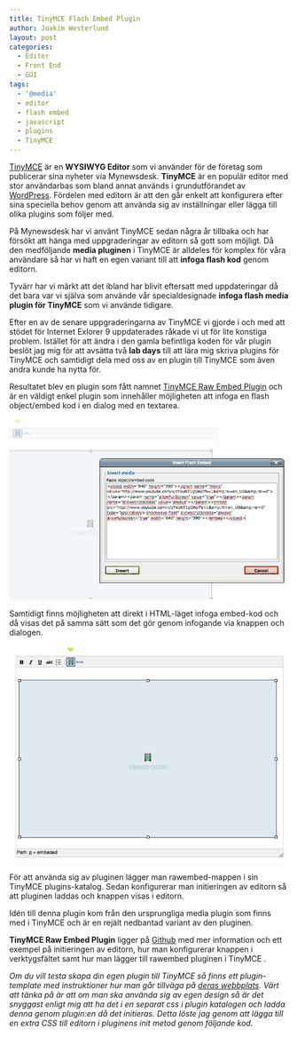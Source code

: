 ```yaml
---
title: TinyMCE Flash Embed Plugin
author: Joakim Westerlund
layout: post
categories:
  - Editor
  - Front End
  - GUI
tags:
  - '@media'
  - editor
  - flash embed
  - javascript
  - plugins
  - TinyMCE
---
```

[TinyMCE][1] är en **WYSIWYG Editor** som vi använder för de företag som publicerar sina nyheter via Mynewsdesk. **TinyMCE** är en populär editor med stor användarbas som bland annat används i grundutförandet av [WordPress][2]. Fördelen med editorn är att den går enkelt att konfigurera efter sina speciella behov genom att använda sig av inställningar eller lägga till olika plugins som följer med.

På Mynewsdesk har vi använt TinyMCE sedan några år tillbaka och har försökt att hänga med uppgraderingar av editorn så gott som möjligt. Då den medföljande **media pluginen** i TinyMCE är alldeles för komplex för våra användare så har vi haft en egen variant till att **infoga flash kod** genom editorn.

Tyvärr har vi märkt att det ibland har blivit eftersatt med uppdateringar då det bara var vi själva som använde vår specialdesignade **infoga flash media plugin för TinyMCE** som vi använde tidigare.

Efter en av de senare uppgraderingarna av TinyMCE vi gjorde i och med att stödet för Internet Exlorer 9 uppdaterades råkade vi ut för lite konstiga problem. Istället för att ändra i den gamla befintliga koden för vår plugin beslöt jag mig för att avsätta två **lab days** till att lära mig skriva plugins för TinyMCE och samtidigt dela med oss av en plugin till TinyMCE som även andra kunde ha nytta för.

Resultatet blev en plugin som fått namnet [TinyMCE Raw Embed Plugin][3] och är en väldigt enkel plugin som innehåller möjligheten att infoga en flash object/embed kod i en dialog med en textarea.

![Dialog Insert flash embed TinyMCE plugin](/images/wp/tinymce-flash-dialog.png)

Samtidigt finns möjligheten att direkt i HTML-läget infoga embed-kod och då visas det på samma sätt som det gör genom infogande via knappen och dialogen.

![TinyMCE Flash Raw Embed Plugin example view](/images/wp/tinymce-raw-embed.png)

För att använda sig av pluginen lägger man rawembed-mappen i sin TinyMCE plugins-katalog. Sedan konfigurerar man initieringen av editorn så att pluginen laddas och knappen visas i editorn.



Idén till denna plugin kom från den ursprungliga media plugin som finns med i TinyMCE och är en rejält nedbantad variant av den pluginen.

**TinyMCE Raw Embed Plugin** ligger på [Github][3] med mer information och ett exempel på initieringen av editorn, hur man konfigurerar knappen i verktygsfältet samt hur man lägger till rawembed pluginen i TinyMCE .

*Om du vill testa skapa din egen plugin till TinyMCE så finns ett plugin-template med instruktioner hur man går tillväga på [deras webbplats][4]. Värt att tänka på är att om man ska använda sig av egen design så är det snyggast enligt mig att ha det i en separat css i plugin katalogen och ladda denna genom plugin:en då det initieras. Detta löste jag genom att lägga till en extra CSS till editorn i pluginens init metod genom följande kod.*

 [1]: http://tinymce.moxiecode.com/
 [2]: http://codex.wordpress.org/TinyMCE "TinyMCE WordPress"
 [3]: https://github.com/jorkas/tinymce-rawembed-plugin "TinyMCE flash embed plugin"
 [4]: http://tinymce.moxiecode.com/wiki.php/Creating_a_plugin "Create a TinyMCE plugin"